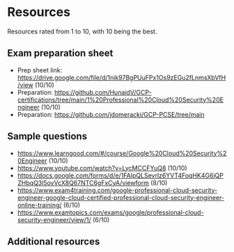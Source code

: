 # Resources
Resources rated from 1 to 10, with 10 being the best.
## Exam preparation sheet
- Prep sheet link: https://drive.google.com/file/d/1nik97BgPUuFPx1Os9zEGu2fLnmsXbVfH/view (10/10)
- Preparation: https://github.com/HunaidV/GCP-certifications/tree/main/1%20Professional%20Cloud%20Security%20Engineer (10/10)
- Preparation: https://github.com/jdomeracki/GCP-PCSE/tree/main
## Sample questions
- https://www.learngood.com/#/course/Google%20Cloud%20Security%20Engineer (10/10)
- https://www.youtube.com/watch?v=LycMCCFYuQ8 (10/10)
- https://docs.google.com/forms/d/e/1FAIpQLSevrlz6YVT4FoqHK4G6jQPZHbqQ3l5ovVcX8Q67NTC6gFxCyA/viewform (8/10)
- https://www.exam4training.com/google-professional-cloud-security-engineer-google-cloud-certified-professional-cloud-security-engineer-online-training/ (6/10)
- https://www.examtopics.com/exams/google/professional-cloud-security-engineer/view/1/ (6/10)

## Additional resources